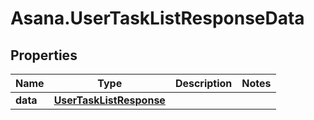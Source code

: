 # Asana.UserTaskListResponseData

## Properties
Name | Type | Description | Notes
------------ | ------------- | ------------- | -------------
**data** | [**UserTaskListResponse**](UserTaskListResponse.md) |  | 
